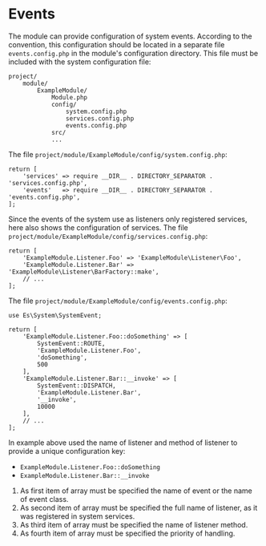 Events
======

The module can provide configuration of system events. According to the
convention, this configuration should be located in a separate file
`events.config.php` in the module's configuration directory.  This file must
be included with the system configuration file: 
```
project/
    module/
        ExampleModule/
            Module.php
            config/
                system.config.php
                services.config.php
                events.config.php
            src/
            ...
```

The file `project/module/ExampleModule/config/system.config.php`:
```
return [
    'services' => require __DIR__ . DIRECTORY_SEPARATOR . 'services.config.php',
    'events'   => require __DIR__ . DIRECTORY_SEPARATOR . 'events.config.php',
];
```

Since the events of the system use as listeners only registered services, here 
also shows the configuration of services.
The file `project/module/ExampleModule/config/services.config.php`:
```
return [
    'ExampleModule.Listener.Foo' => 'ExampleModule\Listener\Foo',
    'ExampleModule.Listener.Bar' => 'ExampleModule\Listener\BarFactory::make',
    // ...
];
```

The file `project/module/ExampleModule/config/events.config.php`:
```
use Es\System\SystemEvent;

return [
    'ExampleModule.Listener.Foo::doSomething' => [
        SystemEvent::ROUTE,
        'ExampleModule.Listener.Foo',
        'doSomething',
        500
    ],
    'ExampleModule.Listener.Bar::__invoke' => [
        SystemEvent::DISPATCH,
        'ExampleModule.Listener.Bar',
        '__invoke',
        10000
    ],
    // ...
];
```
In example above used the name of listener and method of listener to provide a 
unique configuration key:

- `ExampleModule.Listener.Foo::doSomething`
- `ExampleModule.Listener.Bar::__invoke`

1. As first item of array must be specified the name of event or the name of 
   event class.
2. As second item of array must be specified the full name of listener, as it 
   was registered in system services.
3. As third item of array must be specified the name of listener method.
4. As fourth item of array must be specified the priority of handling.
